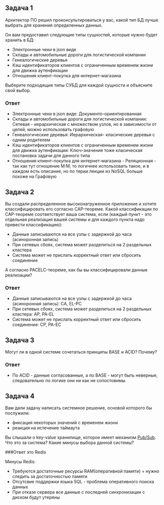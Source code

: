 

## Задача 1

Архитектор ПО решил проконсультироваться у вас, какой тип БД 
лучше выбрать для хранения определенных данных.

Он вам предоставил следующие типы сущностей, которые нужно будет хранить в БД:

- Электронные чеки в json виде
- Склады и автомобильные дороги для логистической компании
- Генеалогические деревья
- Кэш идентификаторов клиентов с ограниченным временем жизни для движка аутенфикации
- Отношения клиент-покупка для интернет-магазина

Выберите подходящие типы СУБД для каждой сущности и объясните свой выбор.


### Ответ

- Электронные чеки в json виде: Документо-ориентированная
- Склады и автомобильные дороги для логистической компании: Сетевая - иерархическая с множеством узлов, но в зависимости от целей, можно использовать графовую
- Генеалогические деревья: Иерархическая- класические деревья с одним родителем
- Кэш идентификаторов клиентов с ограниченным временем жизни для движка аутенфикации: Ключ-значение тоже класическая постановка задачи для данного типа
- Отношения клиент-покупка для интернет-магазина - Реляционная - так как тут отношение М:М, то логичнее использовать такое, и в каждом есть описание, но по терии лекции из NoSQL больше похоже на Графовую

## Задача 2

Вы создали распределенное высоконагруженное приложение и хотите классифицировать его согласно 
CAP-теореме. Какой классификации по CAP-теореме соответствует ваша система, если 
(каждый пункт - это отдельная реализация вашей системы и для каждого пункта надо привести классификацию):

- Данные записываются на все узлы с задержкой до часа (асинхронная запись)
- При сетевых сбоях, система может разделиться на 2 раздельных кластера
- Система может не прислать корректный ответ или сбросить соединение

А согласно PACELC-теореме, как бы вы классифицировали данные реализации?

### Ответ
- Данные записываются на все узлы с задержкой до часа (асинхронная запись): CA, EL-PC
- При сетевых сбоях, система может разделиться на 2 раздельных кластера: AP, PA-EL
- Система может не прислать корректный ответ или сбросить соединение: CP, PA-EC
## Задача 3

Могут ли в одной системе сочетаться принципы BASE и ACID? Почему?

### Ответ
- По ACID - данные согласованные, а по BASE - могут быть неверные, следовательно по логике они ни как не сопостовимы.


## Задача 4

Вам дали задачу написать системное решение, основой которого бы послужили:

- фиксация некоторых значений с временем жизни
- реакция на истечение таймаута

Вы слышали о key-value хранилище, которое имеет механизм [Pub/Sub](https://habr.com/ru/post/278237/). 
Что это за система? Какие минусы выбора данной системы?


###Ответ
это Redis

Минусы Redis:
- Требуются достаточные ресурсы RAM(оперативной памяти) + нужно следить за достаточностью памяти
- Отсутсвие поддержки языка SQL - проблема оперативного поиска данных
- При отказе сервера все данные с последней синхронизации с диском будут утеряны